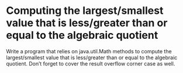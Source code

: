 # Computing the largest/smallest value that is less/greater than or equal to the algebraic quotient
Write a program that relies on java.util.Math methods to compute the largest/smallest value that is less/greater than or equal to the algebraic quotient. Don’t forget to cover the result overflow corner case as well.